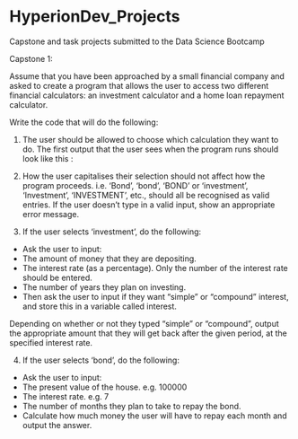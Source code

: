 # HyperionDev_Projects
Capstone and task projects submitted to the Data Science Bootcamp

Capstone 1: 

Assume that you have been approached by a small financial company and asked to create a program that allows the user to access two different financial calculators: an investment calculator and a home loan repayment calculator.

Write the code that will do the following:

1. The user should be allowed to choose which calculation they want to do. The first output that the user sees when the program runs should look like this :

2. How the user capitalises their selection should not affect how the program proceeds. i.e. ‘Bond’, ‘bond’, ‘BOND’ or ‘investment’, ‘Investment’, ‘INVESTMENT’, etc., should all be recognised as valid entries. If the user doesn’t type in a valid input, show an appropriate error message.

3. If the user selects ‘investment’, do the following:   
- Ask the user to input:
- The amount of money that they are depositing.
- The interest rate (as a percentage). Only the number of the interest
rate should be entered.
- The number of years they plan on investing.
- Then ask the user to input if they want “simple” or “compound”
interest, and store this in a variable called interest. 

Depending on whether or not they typed “simple” or “compound”, output the appropriate amount that they will get back after the given period, at the specified interest rate. 

4. If the user selects ‘bond’, do the following: 
- Ask the user to input:
- The present value of the house. e.g. 100000
- The interest rate. e.g. 7
- The number of months they plan to take to repay the bond.
- Calculate how much money the user will have to repay each month and output the answer.
